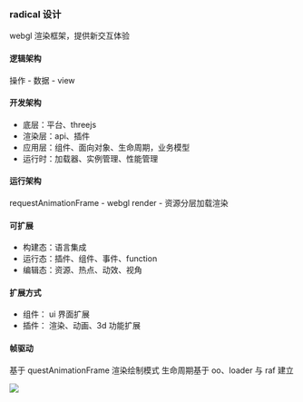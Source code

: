 ### radical 设计
webgl 渲染框架，提供新交互体验

#### 逻辑架构
操作 - 数据 - view

#### 开发架构
- 底层：平台、threejs
- 渲染层：api、插件
- 应用层：组件、面向对象、生命周期，业务模型
- 运行时：加载器、实例管理、性能管理

#### 运行架构
requestAnimationFrame - webgl render - 资源分层加载渲染

#### 可扩展
- 构建态：语言集成
- 运行态：插件、组件、事件、function
- 编辑态：资源、热点、动效、视角

#### 扩展方式
- 组件： ui 界面扩展
- 插件： 渲染、动画、3d 功能扩展

#### 帧驱动
基于 questAnimationFrame 渲染绘制模式
生命周期基于 oo、loader 与 raf 建立

![](https://raw.githubusercontent.com/aJean/radical/master/frame.png)
